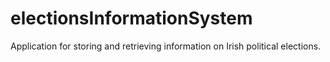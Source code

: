# electionsInformationSystem
Application for storing and retrieving information on Irish political elections.
